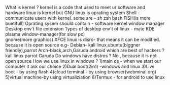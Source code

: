 What is kernel ?
   kernel is a code that used to meet ur software and hardware
   linux is kernel but GNU linux is oprating system
Shell -
    communicate users with kernel.
    some are -
             sh         zsh
             bash       FISH(is more buetifull)
Oprating sysem should contain -
                              software            kernel             window manager
                              Desktop env't       file extension
Types of desktop env't of linux -
       mate                       KDE plasma       window-manager(for slow pc)    
       gnome(more graphics)       XFCE
linux is disro-
              that means it can be modified. because it is open source
              e.g- Debian- kali linux,ubuntu(biggner friendly),parrot
                   Arch-black,arch,Garuda
                   android
which are best of hackers ?
        kali linux
        parrot
        Garuda
Do windows have distros ?
      No , because it is not open source
How we use linux in windows ?
     1)main os - when we start our computer it ask our choice
     2)Dual boot(2in1) -windows and linux
     3)Live boot - by using flash
     4)cloud terminal - by using browser(webminal.org)
     5)virtual machine-by using virtualiziation
     6)Termux - for android to use linux


        